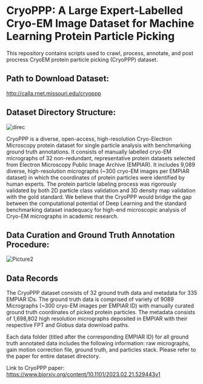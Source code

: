 # CryoPPP: A Large Expert-Labelled Cryo-EM Image Dataset for Machine Learning Protein Particle Picking 
This repository contains scripts used to crawl, process, annotate, and post procress CryoEM protein particle picking (CryoPPP) dataset.

## Path to Download Dataset:
http://calla.rnet.missouri.edu/cryoppp

## Dataset Directory Structure:

![direc](https://user-images.githubusercontent.com/24986485/214904761-94030d5e-ff8a-4286-a2d5-e6c2466195e0.jpg)


CryoPPP is a diverse, open-access, high-resolution Cryo-Electron Microscopy protein dataset for single particle analysis with benchmarking ground truth annotations. It consists of manually labelled cryo-EM micrographs of 32 non-redundant, representative protein datasets selected from Electron Microscopy Public Image Archive (EMPIAR). It includes 9,089 diverse, high-resolution micrographs (~300 cryo-EM images per EMPIAR dataset) in which the coordinates of protein particles were identified by human experts. The protein particle labeling process was rigorously validated by both 2D particle class validation and 3D density map validation with the gold standard. We believe that the CryoPPP would bridge the gap between the computational potential of Deep Learning and the standard benchmarking dataset inadequacy for high-end microscopic analysis of Cryo-EM micrographs in academic research. 

## Data Curation and Ground Truth Annotation Procedure:

![Picture2](https://user-images.githubusercontent.com/24986485/219126688-016db1be-f6d0-427b-87b6-aecc25c43f28.jpg)

## Data Records

The CryoPPP dataset consists of 32 ground truth data and metadata for 335 EMPIAR IDs. The ground truth data is comprised of variety of 9089 Micrographs (~300 cryo-EM images per EMPIAR ID) with manually curated ground truth coordinates of picked protein particles. The metadata consists of 1,698,802 high resolution micrographs deposited in EMPIAR with their respective FPT and Globus data download paths.

Each data folder (titled after the corresponding EMPIAR ID) for all ground truth annotated data includes the following information: raw micrographs, gain motion correction file, ground truth, and particles stack. Please refer to the paper for entire dataset directory.

Link to CryoPPP paper: https://www.biorxiv.org/content/10.1101/2023.02.21.529443v1

